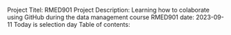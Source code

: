 Project Titel: RMED901
Project Description: Learning how to colaborate using GitHub during the data management course RMED901 
date: 2023-09-11
Today is selection day
Table of contents:
